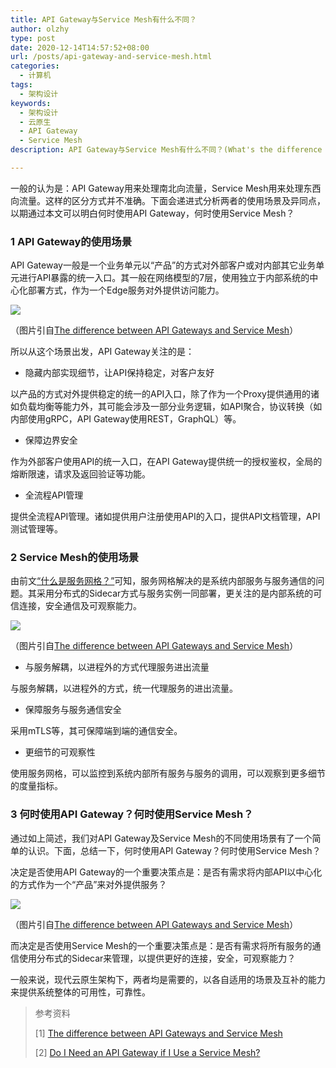 ```yaml
---
title: API Gateway与Service Mesh有什么不同？
author: olzhy
type: post
date: 2020-12-14T14:57:52+08:00
url: /posts/api-gateway-and-service-mesh.html
categories:
  - 计算机
tags:
  - 架构设计
keywords:
  - 架构设计
  - 云原生
  - API Gateway
  - Service Mesh
description: API Gateway与Service Mesh有什么不同？(What's the difference between API Gateway and Service Mesh?)

---
```

一般的认为是：API Gateway用来处理南北向流量，Service Mesh用来处理东西向流量。这样的区分方式并不准确。下面会递进式分析两者的使用场景及异同点，以期通过本文可以明白何时使用API Gateway，何时使用Service Mesh？

### 1 API Gateway的使用场景

API Gateway一般是一个业务单元以“产品”的方式对外部客户或对内部其它业务单元进行API暴露的统一入口。其一般在网络模型的7层，使用独立于内部系统的中心化部署方式，作为一个Edge服务对外提供访问能力。

![](https://olzhy.github.io/static/images/uploads/2020/12/api-gateway-as-a-product.jpg#center)

（图片引自[The difference between API Gateways and Service Mesh](https://www.cncf.io/blog/2020/03/06/the-difference-between-api-gateways-and-service-mesh/)）

所以从这个场景出发，API Gateway关注的是：

- 隐藏内部实现细节，让API保持稳定，对客户友好

以产品的方式对外提供稳定的统一的API入口，除了作为一个Proxy提供通用的诸如负载均衡等能力外，其可能会涉及一部分业务逻辑，如API聚合，协议转换（如内部使用gRPC，API Gateway使用REST，GraphQL）等。

- 保障边界安全

作为外部客户使用API的统一入口，在API Gateway提供统一的授权鉴权，全局的熔断限速，请求及返回验证等功能。

- 全流程API管理

提供全流程API管理。诸如提供用户注册使用API的入口，提供API文档管理，API测试管理等。

### 2 Service Mesh的使用场景

由前文[“什么是服务网格？”](https://olzhy.github.io/posts/what-is-a-service-mesh.html)可知，服务网格解决的是系统内部服务与服务通信的问题。其采用分布式的Sidecar方式与服务实例一同部署，更关注的是内部系统的可信连接，安全通信及可观察能力。

![](https://olzhy.github.io/static/images/uploads/2020/12/service-mesh-arch.jpg#center)

（图片引自[The difference between API Gateways and Service Mesh](https://www.cncf.io/blog/2020/03/06/the-difference-between-api-gateways-and-service-mesh/)）

- 与服务解耦，以进程外的方式代理服务进出流量

与服务解耦，以进程外的方式，统一代理服务的进出流量。

- 保障服务与服务通信安全

采用mTLS等，其可保障端到端的通信安全。

- 更细节的可观察性

使用服务网格，可以监控到系统内部所有服务与服务的调用，可以观察到更多细节的度量指标。

### 3 何时使用API Gateway？何时使用Service Mesh？

通过如上简述，我们对API Gateway及Service Mesh的不同使用场景有了一个简单的认识。下面，总结一下，何时使用API Gateway？何时使用Service Mesh？

决定是否使用API Gateway的一个重要决策点是：是否有需求将内部API以中心化的方式作为一个“产品”来对外提供服务？

![](https://olzhy.github.io/static/images/uploads/2020/12/use-api-gateway-or-service-mesh.jpg#center)

（图片引自[The difference between API Gateways and Service Mesh](https://www.cncf.io/blog/2020/03/06/the-difference-between-api-gateways-and-service-mesh/)）

而决定是否使用Service Mesh的一个重要决策点是：是否有需求将所有服务的通信使用分布式的Sidecar来管理，以提供更好的连接，安全，可观察能力？

一般来说，现代云原生架构下，两者均是需要的，以各自适用的场景及互补的能力来提供系统整体的可用性，可靠性。


> 参考资料
>
> [1] [The difference between API Gateways and Service Mesh](https://www.cncf.io/blog/2020/03/06/the-difference-between-api-gateways-and-service-mesh/)
>
> [2] [Do I Need an API Gateway if I Use a Service Mesh?](https://blog.christianposta.com/microservices/do-i-need-an-api-gateway-if-i-have-a-service-mesh/)

